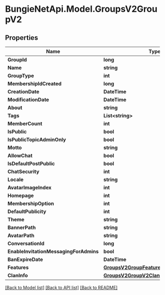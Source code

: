 
# BungieNetApi.Model.GroupsV2GroupV2

## Properties

Name | Type | Description | Notes
------------ | ------------- | ------------- | -------------
**GroupId** | **long** |  | [optional] 
**Name** | **string** |  | [optional] 
**GroupType** | **int** |  | [optional] 
**MembershipIdCreated** | **long** |  | [optional] 
**CreationDate** | **DateTime** |  | [optional] 
**ModificationDate** | **DateTime** |  | [optional] 
**About** | **string** |  | [optional] 
**Tags** | **List&lt;string&gt;** |  | [optional] 
**MemberCount** | **int** |  | [optional] 
**IsPublic** | **bool** |  | [optional] 
**IsPublicTopicAdminOnly** | **bool** |  | [optional] 
**Motto** | **string** |  | [optional] 
**AllowChat** | **bool** |  | [optional] 
**IsDefaultPostPublic** | **bool** |  | [optional] 
**ChatSecurity** | **int** |  | [optional] 
**Locale** | **string** |  | [optional] 
**AvatarImageIndex** | **int** |  | [optional] 
**Homepage** | **int** |  | [optional] 
**MembershipOption** | **int** |  | [optional] 
**DefaultPublicity** | **int** |  | [optional] 
**Theme** | **string** |  | [optional] 
**BannerPath** | **string** |  | [optional] 
**AvatarPath** | **string** |  | [optional] 
**ConversationId** | **long** |  | [optional] 
**EnableInvitationMessagingForAdmins** | **bool** |  | [optional] 
**BanExpireDate** | **DateTime** |  | [optional] 
**Features** | [**GroupsV2GroupFeatures**](GroupsV2GroupFeatures.md) |  | [optional] 
**ClanInfo** | [**GroupsV2GroupV2ClanInfoAndInvestment**](GroupsV2GroupV2ClanInfoAndInvestment.md) |  | [optional] 

[[Back to Model list]](../README.md#documentation-for-models)
[[Back to API list]](../README.md#documentation-for-api-endpoints)
[[Back to README]](../README.md)

